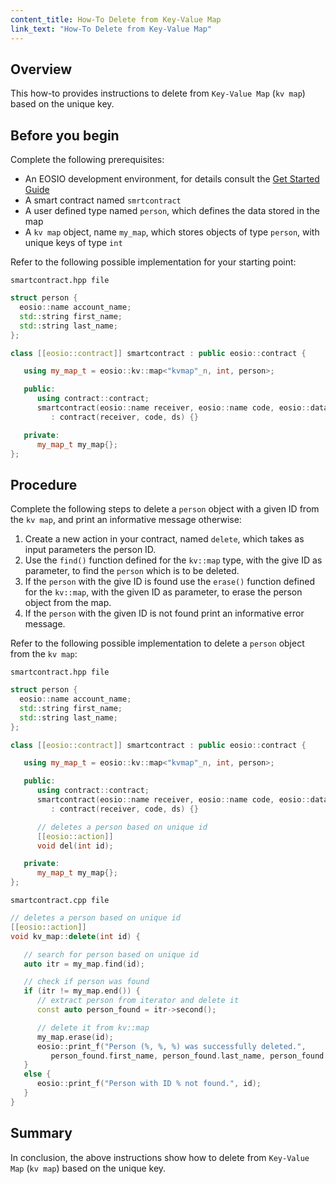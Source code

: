```yaml
---
content_title: How-To Delete from Key-Value Map
link_text: "How-To Delete from Key-Value Map"
---
```


## Overview

This how-to provides instructions to delete from `Key-Value Map` (`kv map`) based on the unique key.

## Before you begin

Complete the following prerequisites:

* An EOSIO development environment, for details consult the [Get Started Guide](https://developers.eos.io/welcome/latest/getting-started-guide/index)
* A smart contract named `smrtcontract`
* A user defined type named `person`, which defines the data stored in the map
* A `kv map` object, name `my_map`, which stores objects of type `person`, with unique keys of type `int`

Refer to the following possible implementation for your starting point:

`smartcontract.hpp file`

```cpp
struct person {
  eosio::name account_name;
  std::string first_name;
  std::string last_name;
};

class [[eosio::contract]] smartcontract : public eosio::contract {

   using my_map_t = eosio::kv::map<"kvmap"_n, int, person>;

   public:
      using contract::contract;
      smartcontract(eosio::name receiver, eosio::name code, eosio::datastream<const char*> ds)
         : contract(receiver, code, ds) {}

   private:
      my_map_t my_map{};
};
```

## Procedure

Complete the following steps to delete a `person` object with a given ID from the `kv map`, and print an informative message otherwise:

1. Create a new action in your contract, named `delete`, which takes as input parameters the person ID.
2. Use the `find()` function defined for the `kv::map` type, with the give ID as parameter, to find the `person` which is to be deleted.
3. If the `person` with the give ID is found use the `erase()` function defined for the `kv::map`, with the given ID as parameter, to erase the person object from the map.
4. If the `person` with the given ID is not found print an informative error message.

Refer to the following possible implementation to delete a `person` object from the `kv map`:

`smartcontract.hpp file`

```cpp
struct person {
  eosio::name account_name;
  std::string first_name;
  std::string last_name;
};

class [[eosio::contract]] smartcontract : public eosio::contract {

   using my_map_t = eosio::kv::map<"kvmap"_n, int, person>;

   public:
      using contract::contract;
      smartcontract(eosio::name receiver, eosio::name code, eosio::datastream<const char*> ds)
         : contract(receiver, code, ds) {}

      // deletes a person based on unique id
      [[eosio::action]]
      void del(int id);

   private:
      my_map_t my_map{};
};
```

`smartcontract.cpp file`

```cpp
// deletes a person based on unique id
[[eosio::action]]
void kv_map::delete(int id) {

   // search for person based on unique id
   auto itr = my_map.find(id);

   // check if person was found
   if (itr != my_map.end()) {
      // extract person from iterator and delete it
      const auto person_found = itr->second();

      // delete it from kv::map
      my_map.erase(id);
      eosio::print_f("Person (%, %, %) was successfully deleted.",
         person_found.first_name, person_found.last_name, person_found.personal_id);
   }
   else {
      eosio::print_f("Person with ID % not found.", id);
   }
}
```

## Summary

In conclusion, the above instructions show how to delete from `Key-Value Map` (`kv map`) based on the unique key.
